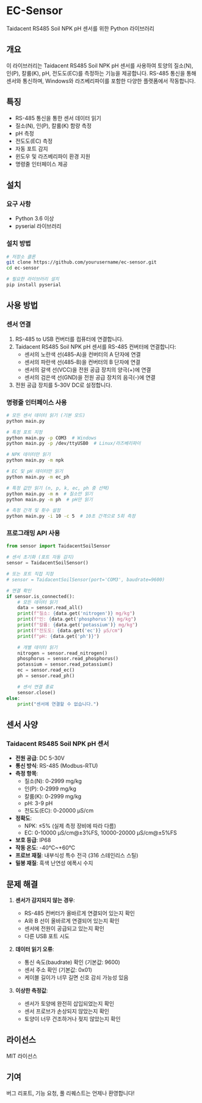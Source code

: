 # EC-Sensor

Taidacent RS485 Soil NPK pH 센서를 위한 Python 라이브러리

## 개요

이 라이브러리는 Taidacent RS485 Soil NPK pH 센서를 사용하여 토양의 질소(N), 인(P), 칼륨(K), pH, 전도도(EC)를 측정하는 기능을 제공합니다. RS-485 통신을 통해 센서와 통신하며, Windows와 라즈베리파이를 포함한 다양한 플랫폼에서 작동합니다.

## 특징

- RS-485 통신을 통한 센서 데이터 읽기
- 질소(N), 인(P), 칼륨(K) 함량 측정
- pH 측정
- 전도도(EC) 측정
- 자동 포트 감지
- 윈도우 및 라즈베리파이 환경 지원
- 명령줄 인터페이스 제공

## 설치

### 요구 사항

- Python 3.6 이상
- pyserial 라이브러리

### 설치 방법

```bash
# 저장소 클론
git clone https://github.com/yourusername/ec-sensor.git
cd ec-sensor

# 필요한 라이브러리 설치
pip install pyserial
```

## 사용 방법

### 센서 연결

1. RS-485 to USB 컨버터를 컴퓨터에 연결합니다.
2. Taidacent RS485 Soil NPK pH 센서를 RS-485 컨버터에 연결합니다:
   - 센서의 노란색 선(485-A)을 컨버터의 A 단자에 연결
   - 센서의 파란색 선(485-B)을 컨버터의 B 단자에 연결
   - 센서의 갈색 선(VCC)을 전원 공급 장치의 양극(+)에 연결
   - 센서의 검은색 선(GND)을 전원 공급 장치의 음극(-)에 연결
3. 전원 공급 장치를 5-30V DC로 설정합니다.

### 명령줄 인터페이스 사용

```bash
# 모든 센서 데이터 읽기 (기본 모드)
python main.py

# 특정 포트 지정
python main.py -p COM3  # Windows
python main.py -p /dev/ttyUSB0  # Linux/라즈베리파이

# NPK 데이터만 읽기
python main.py -m npk

# EC 및 pH 데이터만 읽기
python main.py -m ec_ph

# 특정 값만 읽기 (n, p, k, ec, ph 중 선택)
python main.py -m n  # 질소만 읽기
python main.py -m ph  # pH만 읽기

# 측정 간격 및 횟수 설정
python main.py -i 10 -c 5  # 10초 간격으로 5회 측정
```

### 프로그래밍 API 사용

```python
from sensor import TaidacentSoilSensor

# 센서 초기화 (포트 자동 감지)
sensor = TaidacentSoilSensor()

# 또는 포트 직접 지정
# sensor = TaidacentSoilSensor(port='COM3', baudrate=9600)

# 연결 확인
if sensor.is_connected():
    # 모든 데이터 읽기
    data = sensor.read_all()
    print(f"질소: {data.get('nitrogen')} mg/kg")
    print(f"인: {data.get('phosphorus')} mg/kg")
    print(f"칼륨: {data.get('potassium')} mg/kg")
    print(f"전도도: {data.get('ec')} μS/cm")
    print(f"pH: {data.get('ph')}")

    # 개별 데이터 읽기
    nitrogen = sensor.read_nitrogen()
    phosphorus = sensor.read_phosphorus()
    potassium = sensor.read_potassium()
    ec = sensor.read_ec()
    ph = sensor.read_ph()

    # 센서 연결 종료
    sensor.close()
else:
    print("센서에 연결할 수 없습니다.")
```

## 센서 사양

### Taidacent RS485 Soil NPK pH 센서

- **전원 공급**: DC 5-30V
- **통신 방식**: RS-485 (Modbus-RTU)
- **측정 항목**:
  - 질소(N): 0-2999 mg/kg
  - 인(P): 0-2999 mg/kg
  - 칼륨(K): 0-2999 mg/kg
  - pH: 3-9 pH
  - 전도도(EC): 0-20000 μS/cm
- **정확도**:
  - NPK: ≤5% (실제 측정 장비에 따라 다름)
  - EC: 0-10000 μS/cm@±3%FS, 10000-20000 μS/cm@±5%FS
- **보호 등급**: IP68
- **작동 온도**: -40°C~+60°C
- **프로브 재질**: 내부식성 특수 전극 (316 스테인리스 스틸)
- **밀봉 재질**: 흑색 난연성 에폭시 수지

## 문제 해결

1. **센서가 감지되지 않는 경우**:
   - RS-485 컨버터가 올바르게 연결되어 있는지 확인
   - A와 B 선이 올바르게 연결되어 있는지 확인
   - 센서에 전원이 공급되고 있는지 확인
   - 다른 USB 포트 시도

2. **데이터 읽기 오류**:
   - 통신 속도(baudrate) 확인 (기본값: 9600)
   - 센서 주소 확인 (기본값: 0x01)
   - 케이블 길이가 너무 길면 신호 감쇠 가능성 있음

3. **이상한 측정값**:
   - 센서가 토양에 완전히 삽입되었는지 확인
   - 센서 프로브가 손상되지 않았는지 확인
   - 토양이 너무 건조하거나 젖지 않았는지 확인

## 라이선스

MIT 라이선스

## 기여

버그 리포트, 기능 요청, 풀 리퀘스트는 언제나 환영합니다!
